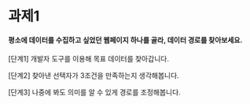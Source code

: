 # 과제1

#### 평소에 데이터를 수집하고 싶었던 웹페이지 하나를 골라, 데이터 경로를 찾아보세요.

\[단계1\] 개발자 도구를 이용해 목표 데이터를 찾아갑니다. 

\[단계2\] 찾아낸 선택자가 3조건을 만족하는지 생각해봅니다. 

\[단계3\] 나중에 봐도 의미를 알 수 있게 경로를 조정해봅니다.

